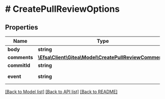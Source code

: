 # # CreatePullReviewOptions

## Properties

Name | Type | Description | Notes
------------ | ------------- | ------------- | -------------
**body** | **string** |  | [optional]
**comments** | [**\Efsa\Client\Gitea\Model\CreatePullReviewComment[]**](CreatePullReviewComment.md) |  | [optional]
**commitId** | **string** |  | [optional]
**event** | **string** | ReviewStateType review state type | [optional]

[[Back to Model list]](../../README.md#models) [[Back to API list]](../../README.md#endpoints) [[Back to README]](../../README.md)
